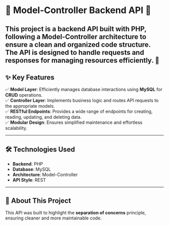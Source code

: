 # 🌟 **Model-Controller Backend API** 🌟

This project is a backend API built with PHP, following a Model-Controller architecture to ensure a clean and organized code structure. The API is designed to handle requests and responses for managing resources efficiently. 🚀 
---

## ✨ **Key Features**
✅ **Model Layer**: Efficiently manages database interactions using **MySQL** for **CRUD** operations.  
✅ **Controller Layer**: Implements business logic and routes API requests to the appropriate models.  
✅ **RESTful Endpoints**: Provides a wide range of endpoints for creating, reading, updating, and deleting data.  
✅ **Modular Design**: Ensures simplified maintenance and effortless scalability.  

---

## 🛠️ **Technologies Used**
- **Backend**: PHP  
- **Database**: MySQL  
- **Architecture**: Model-Controller  
- **API Style**: REST  

---

## 📖 **About This Project**
This API was built to highlight the **separation of concerns** principle, ensuring cleaner and more maintainable code. 
